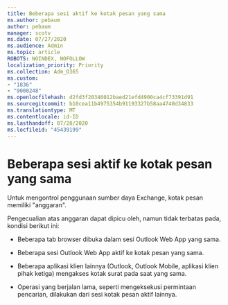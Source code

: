 ```yaml
---
title: Beberapa sesi aktif ke kotak pesan yang sama
ms.author: pebaum
author: pebaum
manager: scotv
ms.date: 07/27/2020
ms.audience: Admin
ms.topic: article
ROBOTS: NOINDEX, NOFOLLOW
localization_priority: Priority
ms.collection: Adm_O365
ms.custom:
- "1836"
- "9000248"
ms.openlocfilehash: d2fd3f20346012baed21efd4900ca4cf73391d91
ms.sourcegitcommit: b10cea11b4975354b91193327b58aa4740d34833
ms.translationtype: MT
ms.contentlocale: id-ID
ms.lasthandoff: 07/28/2020
ms.locfileid: "45439199"
---
```

# <a name="multiple-active-sessions-to-the-same-mailbox"></a>Beberapa sesi aktif ke kotak pesan yang sama

Untuk mengontrol penggunaan sumber daya Exchange, kotak pesan memiliki "anggaran".

Pengecualian atas anggaran dapat dipicu oleh, namun tidak terbatas pada, kondisi berikut ini:

- Beberapa tab browser dibuka dalam sesi Outlook Web App yang sama.

- Beberapa sesi Outlook Web App aktif ke kotak pesan yang sama.

- Beberapa aplikasi klien lainnya (Outlook, Outlook Mobile, aplikasi klien pihak ketiga) mengakses kotak surat pada saat yang sama.

- Operasi yang berjalan lama, seperti mengeksekusi permintaan pencarian, dilakukan dari sesi kotak pesan aktif lainnya.

